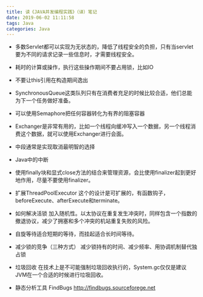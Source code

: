 ```yaml
---
title: 读《JAVA并发编程实践》（译）笔记
date: 2019-06-02 11:11:58
tags: Java
categories: Java
---
```


* 多数Servlet都可以实现为无状态的，降低了线程安全的负担，只有当servlet要为不同的请求记录一些信息时，才需要线程安全。

* 耗时的计算或操作，执行这些操作期间不要占用锁，比如IO

* 不要让this引用在构造期间逸出

* SynchronousQueue这类队列只有在消费者充足的时候比较合适，他们总能为下一个任务做好准备。

* 可以使用Semaphore把任何容器转化为有界的阻塞容器

* Exchanger是非常有用的，比如一个线程向缓冲写入一个数据，另一个线程消费这个数据，就可以使用Exchanger进行会面。

* 中段通常是实现取消最明智的选择

* Java中的中断

* 使用finally块和显式close方法的结合来管理资源，会比使用finalizer起到更好地作用，尽量不要使用finalizer。

* 扩展ThreadPoolExecutor
这个的设计是可扩展的，有函数钩子，beforeExecute、afterExecute和terminate。

* 如何解决活锁
加入随机性。以太协议在重复发生冲突时，同样包含一个指数的撤退协议，减少了拥塞和多个冲突的机站重复失败的风险。

* 自旋等待适合短期的等待，而挂起适合长时间等待。

* 减少锁的竞争（三种方式）
减少锁持有的时间、减少频率、用协调机制替代独占锁

* 垃圾回收
在技术上是不可能强制垃圾回收执行的，System.gc仅仅是建议JVM在一个合适的时候进行垃圾回收。

* 静态分析工具
FindBugs <http://findbugs.sourceforege.net>




